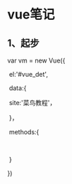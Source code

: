 # vue笔记

## 1、起步

 var vm = new Vue({

​        el:'#vue_det',

​		 data:{

​			site:'菜鸟教程'，

​		}，

​		methods:{

​			

​		}

})

